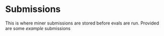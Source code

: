 # Submissions

This is where miner submissions are stored before evals are run. Provided are some *example* submissions

<!-- TODO: remove these default submissions? -->